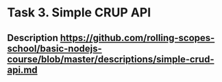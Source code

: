 # Task 3. Simple CRUP API
## Description https://github.com/rolling-scopes-school/basic-nodejs-course/blob/master/descriptions/simple-crud-api.md